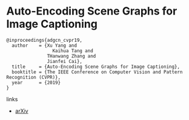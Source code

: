 # Auto-Encoding Scene Graphs for Image Captioning

```
@inproceedings{adgcn_cvpr19,
  author    = {Xu Yang and
	             Kaihua Tang and
               THanwang Zhang and
               Jianfei Cai},
  title     = {Auto-Encoding Scene Graphs for Image Captioning},
  booktitle = {The IEEE Conference on Computer Vision and Pattern Recognition (CVPR)},
  year      = {2019}
}
```

links
- [arXiv](https://arxiv.org/abs/1812.02378)
